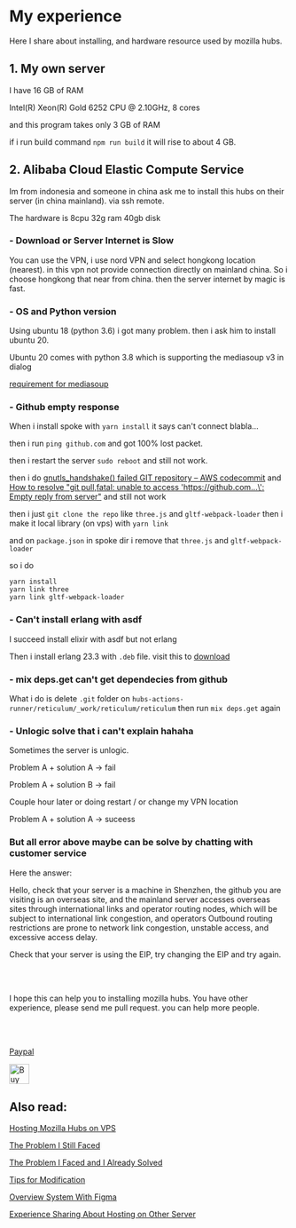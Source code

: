 # My experience 

Here I share about installing, and hardware resource used by mozilla hubs.

## 1. My own server

I have 16 GB of RAM

Intel(R) Xeon(R) Gold 6252 CPU @ 2.10GHz, 8 cores

and this program takes only 3 GB of RAM

if i run build command `npm run build` it will rise to about 4 GB.

## 2. Alibaba Cloud Elastic Compute Service

Im from indonesia and someone in china ask me to install this hubs on their server (in china mainland). via ssh remote.

The hardware is 8cpu 32g ram 40gb disk

### - Download or Server Internet is Slow

You can use the VPN, i use nord VPN and select hongkong location (nearest). in this vpn not provide connection directly on mainland china. So i choose hongkong that near from china. then the server internet by magic is fast.

### - OS and Python version

Using ubuntu 18 (python 3.6) i got many problem. then i ask him to install ubuntu 20.

Ubuntu 20 comes with python 3.8 which is supporting the mediasoup v3 in dialog 

[requirement for mediasoup](https://mediasoup.org/documentation/v3/mediasoup/installation/)

### - Github empty response

When i install spoke with `yarn install` it says can't connect blabla...

then i run `ping github.com` and got 100% lost packet.

then i restart the server `sudo reboot` and still not work.

then i do [gnutls_handshake() failed GIT repository – AWS codecommit](https://devopscube.com/gnutls-handshake-failed-aws-codecommit/) and [How to resolve "git pull,fatal: unable to access 'https://github.com...\': Empty reply from server"](https://stackoverflow.com/questions/27087483/how-to-resolve-git-pull-fatal-unable-to-access-https-github-com-empty) and still not work

then i just `git clone the repo` like `three.js` and `gltf-webpack-loader` then i make it local library (on vps) with `yarn link`

and on `package.json` in spoke dir i remove that `three.js` and `gltf-webpack-loader` 

so i do 
```
yarn install
yarn link three
yarn link gltf-webpack-loader
```

### - Can't install erlang with asdf

I succeed install elixir with asdf but not erlang

Then i install erlang 23.3 with `.deb` file. visit this to [download](https://www.erlang-solutions.com/downloads/)

### - mix deps.get can't get dependecies from github

What i do is delete `.git` folder on `hubs-actions-runner/reticulum/_work/reticulum/reticulum`
then run `mix deps.get` again

### - Unlogic solve that i can't explain hahaha

Sometimes the server is unlogic. 

Problem A + solution A -> fail

Problem A + solution B -> fail

Couple hour later or doing restart / or change my VPN location

Problem A + solution A -> suceess


### But all error above maybe can be solve by chatting with customer service

Here the answer:

Hello, check that your server is a machine in Shenzhen, the github you are visiting is an overseas site, and the mainland server accesses overseas sites through international links and operator routing nodes, which will be subject to international link congestion, and operators Outbound routing restrictions are prone to network link congestion, unstable access, and excessive access delay.

Check that your server is using the EIP, try changing the EIP and try again. 

<br>
<br>

I hope this can help you to installing mozilla hubs. You have other experience, please send me pull request. you can help more people.

<br>
<br>

[Paypal](https://paypal.me/AlbirrKarim)

<a href='https://ko-fi.com/Q5Q0BC92X' target='_blank'><img height='36' style='border:0px;height:36px;' src='https://cdn.ko-fi.com/cdn/kofi3.png?v=3' border='0' alt='Buy Me a Coffee at ko-fi.com' /></a>


## Also read:

[Hosting Mozilla Hubs on VPS](https://github.com/albirrkarim/mozilla-hubs-installation-detailed/blob/main/VPS_FOR_HUBS.md)

[The Problem I Still Faced](https://github.com/albirrkarim/mozilla-hubs-installation-detailed/blob/main/PROBLEM_UNSOLVED.md)

[The Problem I Faced and I Already Solved](https://github.com/albirrkarim/mozilla-hubs-installation-detailed/blob/main/PROBLEM_SOLVED.md)

[Tips for Modification](https://github.com/albirrkarim/mozilla-hubs-installation-detailed/blob/main/HOW_TO_MODIFY.md)

[Overview System With Figma](https://www.figma.com/file/h92Je1ac9AtgrR5OHVv9DZ/Overview-Mozilla-Hubs-Project?node-id=0%3A1)

[Experience Sharing About Hosting on Other Server](https://github.com/albirrkarim/mozilla-hubs-installation-detailed/blob/main/EXPERIENCE.md)